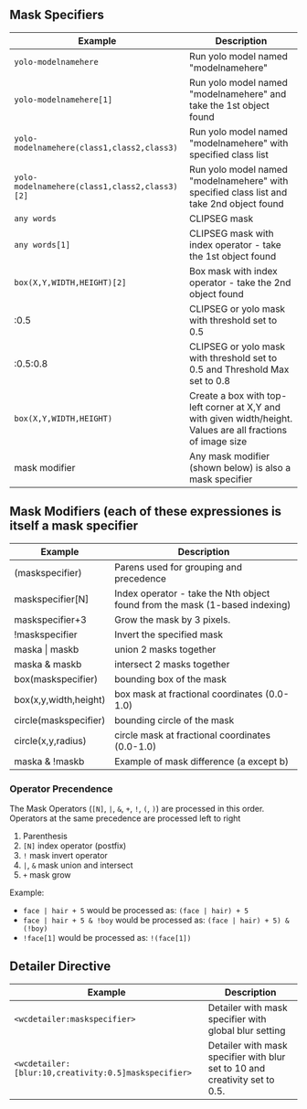## Mask Specifiers

| Example                                       | Description                                                                                                   |
|-----------------------------------------------|---------------------------------------------------------------------------------------------------------------|
| `yolo-modelnamehere`                          | Run yolo model named "modelnamehere"                                                                          |
| `yolo-modelnamehere[1]`                       | Run yolo model named "modelnamehere" and take the 1st object found                                            |
| `yolo-modelnamehere(class1,class2,class3)`    | Run yolo model named "modelnamehere" with specified class list                                                |
| `yolo-modelnamehere(class1,class2,class3)[2]` | Run yolo model named "modelnamehere" with specified class list and take 2nd object found                      |
| `any words`                                   | CLIPSEG mask                                                                                                  |
| `any words[1]`                                | CLIPSEG mask with index operator - take the 1st object found                                                  |
| `box(X,Y,WIDTH,HEIGHT)[2]`                    | Box mask with index operator - take the 2nd object found                                                      |
| <clipseg specifier or yolo specifier>:0.5     | CLIPSEG or yolo mask with threshold set to 0.5                                                                |
| <clipseg specifier or yolo specifier>:0.5:0.8 | CLIPSEG or yolo mask with threshold set to 0.5 and Threshold Max set to 0.8                                   |
| `box(X,Y,WIDTH,HEIGHT)`                       | Create a box with top-left corner at X,Y and with given width/height.  Values are all fractions of image size |
| mask modifier                                 | Any mask modifier (shown below) is also a mask specifier                                                      |


## Mask Modifiers (each of these expressiones is itself a mask specifier

| Example               | Description                                                                                                                  |
|-----------------------|------------------------------------------------------------------------------------------------------------------------------|
| (maskspecifier)       | Parens used for grouping and precedence                                                                                      |
| maskspecifier[N]      | Index operator - take the Nth object found from the mask (1-based indexing)                                                  |
| maskspecifier+3       | Grow the mask by 3 pixels.                                                                                                   |
| !maskspecifier        | Invert the specified mask                                                                                                    |
| maska \| maskb        | union 2 masks together                                                                                                       |
| maska & maskb         | intersect 2 masks together                                                                                                   |
| box(maskspecifier)    | bounding box of the mask                                                                                                     |
| box(x,y,width,height) | box mask at fractional coordinates (0.0-1.0)                                                                                 |
| circle(maskspecifier) | bounding circle of the mask                                                                                                  |
| circle(x,y,radius)    | circle mask at fractional coordinates (0.0-1.0)                            |
| maska & !maskb        | Example of mask difference (a except b)                                                                                      |

### Operator Precendence

The Mask Operators (`[N]`, `|`, `&`, `+`, `!`, `(`, `)`) are processed in this order.  Operators at the same precedence are processed left to right

1. Parenthesis
2. `[N]` index operator (postfix)
3. `!` mask invert operator
4. `|`, `&` mask union and intersect
5. `+` mask grow

Example:

* `face | hair + 5` would be processed as: `(face | hair) + 5`
* `face | hair + 5 & !boy` would be processed as: `(face | hair) + 5) & (!boy)`
* `!face[1]` would be processed as: `!(face[1])`

## Detailer Directive

| Example                                              | Description                                                                 |
|------------------------------------------------------|-----------------------------------------------------------------------------|
| `<wcdetailer:maskspecifier>`                         | Detailer with mask specifier with global blur setting                       |
| `<wcdetailer:[blur:10,creativity:0.5]maskspecifier>` | Detailer with mask specifier with blur set to 10 and creativity set to 0.5. |
